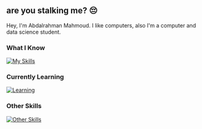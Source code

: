are you stalking me? 😔
---
Hey, I'm Abdalrahman Mahmoud. I like computers, also I'm a computer and data science student.

### What I Know
[![My Skills](https://skillicons.dev/icons?i=java,js,cpp,py,r,html,css,bootstrap,sass,webpack,mysql,git&perline=8)](https://skillicons.dev)

### Currently Learning
[![Learning](https://skillicons.dev/icons?i=react,nodejs,docker,bash,powershell)](https://skillicons.dev)

### Other Skills
[![Other Skills](https://skillicons.dev/icons?i=ae,figma)](https://skillicons.dev)
